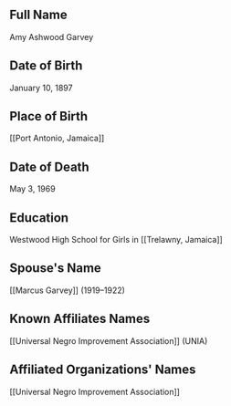 ## Full Name
Amy Ashwood Garvey
## Date of Birth
January 10, 1897
## Place of Birth
[[Port Antonio, Jamaica]]
## Date of Death
May 3, 1969
## Education
Westwood High School for Girls in [[Trelawny, Jamaica]]
## Spouse's Name
[[Marcus Garvey]] (1919–1922)
## Known Affiliates Names
[[Universal Negro Improvement Association]] (UNIA)
## Affiliated Organizations' Names
[[Universal Negro Improvement Association]]
